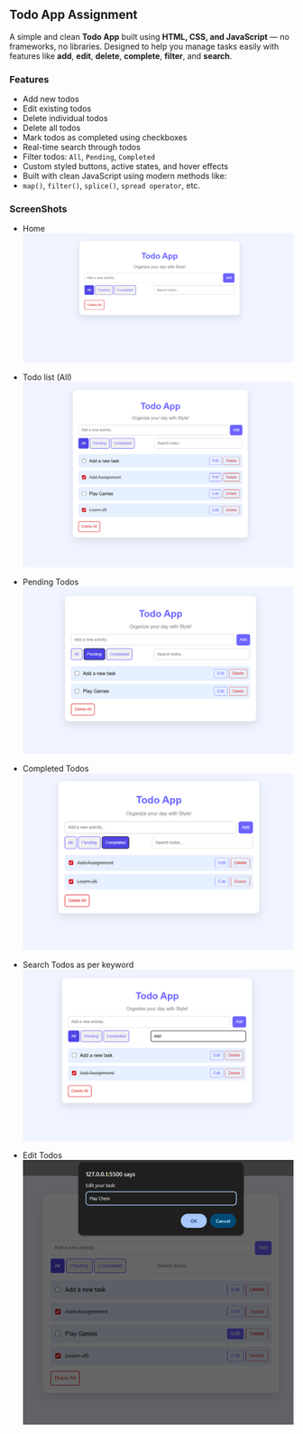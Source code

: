 ## Todo App Assignment

A simple and clean **Todo App** built using **HTML, CSS, and JavaScript** — no frameworks, no libraries. Designed to help you manage tasks easily with features like **add**, **edit**, **delete**, **complete**, **filter**, and **search**.


### Features

- Add new todos
- Edit existing todos
- Delete individual todos
- Delete all todos
- Mark todos as completed using checkboxes
- Real-time search through todos
- Filter todos: `All`, `Pending`, `Completed`
- Custom styled buttons, active states, and hover effects
- Built with clean JavaScript using modern methods like:
- `map()`, `filter()`, `splice()`, `spread operator`, etc.


### ScreenShots
- Home 
![Home](./screenshots/home.png)

- Todo list (All)
![All](./screenshots/all.png)

- Pending Todos
![pending](./screenshots/pending.png)

- Completed Todos
![completed](./screenshots/completed.png)

- Search Todos as per keyword
![search](./screenshots/search.png)

- Edit Todos
![edit](./screenshots/edit.png)